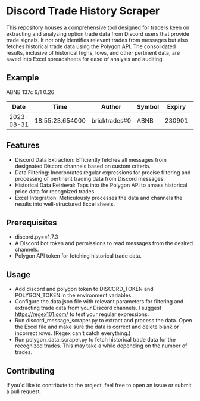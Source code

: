 # Discord Trade History Scraper

This repository houses a comprehensive tool designed for traders keen on extracting and analyzing option trade data from Discord users that provide trade signals. It not only identifies relevant trades from messages but also fetches historical trade data using the Polygon API. The consolidated results, inclusive of historical highs, lows, and other pertinent data, are saved into Excel spreadsheets for ease of analysis and auditing.

## Example

ABNB 137c 9/1 0.26

| Date       | Time               | Author       | Symbol | Expiry | Type | Strike | Entry | High | Low  | Max Profit          |
|------------|--------------------|--------------|--------|--------|------|--------|-------|------|------|--------------------|
| 2023-08-31 | 18:55:23.654000    | bricktrades#0| ABNB   | 230901 | C    | 137    | 0.23  | 0.55 | 0.02 | 1.391304348 = 139.13% |


## Features

- Discord Data Extraction: Efficiently fetches all messages from designated Discord channels based on custom criteria.
- Data Filtering: Incorporates regular expressions for precise filtering and processing of pertinent trading data from Discord messages.
- Historical Data Retrieval: Taps into the Polygon API to amass historical price data for recognized trades.
- Excel Integration: Meticulously processes the data and channels the results into well-structured Excel sheets.

## Prerequisites

- discord.py==1.7.3
- A Discord bot token and permissions to read messages from the desired channels.
- Polygon API token for fetching historical trade data.

## Usage

- Add discord and polygon token to DISCORD_TOKEN and POLYGON_TOKEN in the environment variables.
- Configure the data.json file with relevant parameters for filtering and extracting trade data from your Discord channels. I suggest https://regex101.com/ to test your regular expressions.
- Run discord_message_scraper.py to extract and process the data. Open the Excel file and make sure the data is correct and delete blank or incorrect rows. (Regex can't catch everything.)
- Run polygon_data_scraper.py to fetch historical trade data for the recognized trades. This may take a while depending on the number of trades.

## Contributing

If you'd like to contribute to the project, feel free to open an issue or submit a pull request.
